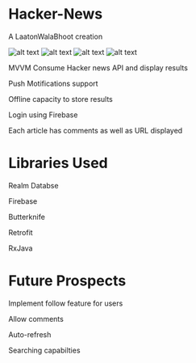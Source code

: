 # Hacker-News
A LaatonWalaBhoot creation

![alt text](https://u.imageresize.org/v2/5116ecc7-359f-427b-a845-50508ad15da0.png)
![alt text](https://u.imageresize.org/v2/0f90e87a-4d2d-4675-99f8-34f7d22a9969.png)
![alt text](https://u.imageresize.org/v2/ca5dd1ba-ad25-4628-bb1a-696e59ec9fe6.png)
![alt text](https://u.imageresize.org/v2/ccc0f2fa-befe-491b-944e-379b7006bac3.png)

MVVM 
Consume Hacker news API and display results

Push Motifications support

Offline capacity to store results

Login using Firebase

Each article has comments as well as URL displayed

# Libraries Used
Realm Databse

Firebase

Butterknife

Retrofit

RxJava

# Future Prospects
Implement follow feature for users

Allow comments

Auto-refresh

Searching capabilties

